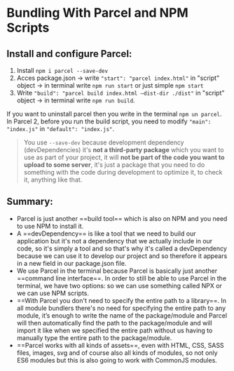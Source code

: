 # Bundling With Parcel and NPM Scripts

## Install and configure Parcel:

1. Install `npm i parcel --save-dev`
2. Acces package.json → write `"start": "parcel index.html"` in "script" object → in terminal write `npm run start` or just simple `npm start`
3. Write `"build": "parcel build index.html –dist-dir ./dist"` in "script" object → in terminal write `npm run build`.

If you want to uninstall parcel then you write in the terminal `npm un parcel`. In Parcel 2, before you run the build script, you need to modify `"main": "index.js"` in `"default": "index.js"`.

> You use ```--save-dev``` because development dependency (devDependencies) it's **not a third-party package** which you want to use as part of your project, it will **not be part of the code you want to upload to some server**, it's just a package that you need to do something with the code during development to optimize it, to check it, anything like that.

## Summary:

- Parcel is just another ==build tool== which is also on NPM and you need to use NPM to install it.
- A ==devDependency== is like a tool that we need to build our application but it's not a dependency that we actually include in our code, so it's simply a tool and so that's why it's called a devDependency because we can use it to develop our project and so therefore it appears in a new field in our package.json file.
- We use Parcel in the terminal because Parcel is basically just another ==command line interface==. In order to still be able to use Parcel in the terminal, we have two options: so we can use something called NPX or we can use NPM scripts.
- ==With Parcel you don't need to specify the entire path to a library==. In all module bundlers there's no need for specifying the entire path to any module, it’s enough to write the name of the package/module and Parcel will then automatically find the path to the package/module and will import it like when we specified the entire path without us having to manually type the entire path to the package/module.
- ==Parcel works with all kinds of assets==, even with HTML, CSS, SASS files, images, svg and of course also all kinds of modules, so not only ES6 modules but this is also going to work with CommonJS modules.
